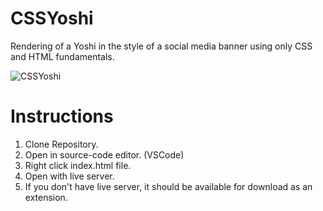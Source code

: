 # CSSYoshi
Rendering of a Yoshi in the style of a social media banner using only CSS and HTML fundamentals.

![CSSYoshi](https://user-images.githubusercontent.com/75280353/123004114-31399a80-d382-11eb-819e-da34ef208a5c.png)

# Instructions
1. Clone Repository.
2. Open in source-code editor. (VSCode)
3. Right click index.html file.
4. Open with live server.
5. If you don't have live server, it should be available for download as an extension.
